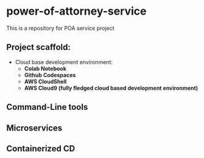 # power-of-attorney-service
This is a repository for POA service project

## Project scaffold:

 * Cloud base development environment:
   - <b>Colab Notebook</b>
   - <b>Github Codespaces</b>
   - <b>AWS CloudShell</b>
   - <b>AWS Cloud9 (fully fledged cloud based development environment)</b>


## Command-Line tools
## Microservices
## Containerized CD
